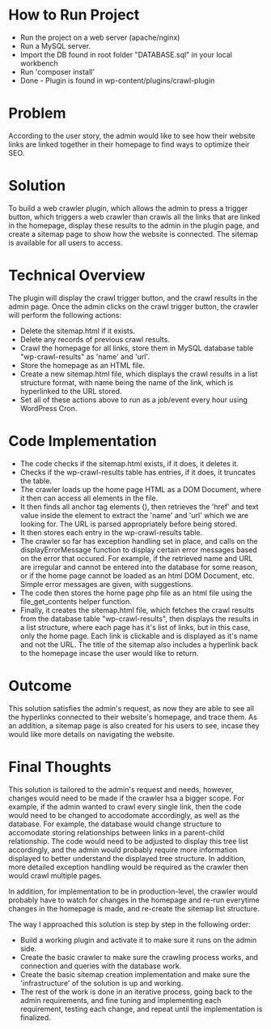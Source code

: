 # How to Run Project
- Run the project on a web server (apache/nginx)
- Run a MySQL server.
- Import the DB found in root folder "DATABASE.sql" in your local workbench
- Run 'composer install'
- Done - Plugin is found in wp-content/plugins/crawl-plugin

# Problem
According to the user story, the admin would like to see how their website links are linked together in their homepage to find ways to optimize their SEO.

# Solution
To build a web crawler plugin, which allows the admin to press a trigger button, which triggers a web crawler than crawls all the links that are linked in the homepage, display these results to the admin in the plugin page, and create a sitemap page to show how the website is connected. The sitemap is available for all users to access.

# Technical Overview
The plugin will display the crawl trigger button, and the crawl results in the admin page. Once the admin clicks on the crawl trigger button, the crawler will perform the following actions:
- Delete the sitemap.html if it exists.
- Delete any records of previous crawl results.
- Crawl the homepage for all links, store them in MySQL database table "wp-crawl-results" as 'name' and 'url'.
- Store the homepage as an HTML file.
- Create a new sitemap.html file, which displays the crawl results in a list structure format, with name being the name of the link, which is hyperlinked to the URL stored.
- Set all of these actions above to run as a job/event every hour using WordPress Cron.

# Code Implementation
- The code checks if the sitemap.html exists, if it does, it deletes it.
- Checks if the wp-crawl-results table has entries, if it does, it truncates the table.
- The crawler loads up the home page HTML as a DOM Document, where it then can access all elements in the file.
- It then finds all anchor tag elements (<a></a>), then retrieves the 'href' and text value inside the element to extract the 'name' and 'url' which we are looking for. The URL is parsed appropriately before being stored.
- It then stores each entry in the wp-crawl-results table.
- The crawler so far has exception handling set in place, and calls on the displayErrorMessage function to display certain error messages based on the error that occured. For example, if the retrieved name and URL are irregular and cannot be entered into the database for some reason, or if the home page cannot be loaded as an html DOM Document, etc. Simple error messages are given, with suggestions. 
- The code then stores the home page php file as an html file using the file_get_contents helper function.
- Finally, it creates the sitemap.html file, which fetches the crawl results from the database table "wp-crawl-results", then displays the results in a list structure, where each page has it's list of links, but in this case, only the home page. Each link is clickable and is displayed as it's name and not the URL. The title of the sitemap also includes a hyperlink back to the homepage incase the user would like to return.

# Outcome
This solution satisfies the admin's request, as now they are able to see all the hyperlinks connected to their website's homepage, and trace them. As an addition, a sitemap page is also created for his users to see, incase they would like more details on navigating the website.

# Final Thoughts
This solution is tailored to the admin's request and needs, however, changes would need to be made if the crawler hsa a bigger scope. For example, if the admin wanted to crawl every single link, then the code would need to be changed to accodomate accordingly, as well as the database. For example, the database would change structure to accomodate storing relationships between links in a parent-child relationship. The code would need to be adjusted to display this tree list accordingly, and the admin would probably require more information displayed to better understand the displayed tree structure. In addition, more detailed exception handling would be required as the crawler then would crawl multiple pages.

In addition, for implementation to be in production-level, the crawler would probably have to watch for changes in the homepage and re-run everytime changes in the homepage is made, and re-create the sitemap list structure.

The way I approached this solution is step by step in the following order:
- Build a working plugin and activate it to make sure it runs on the admin side.
- Create the basic crawler to make sure the crawling process works, and connection and queries with the database work.
- Create the basic sitemap creation implementation and make sure the 'infrastructure' of the solution is up and working.
- The rest of the work is done in an iterative process, going back to the admin requirements, and fine tuning and implementing each requirement, testing each change, and repeat until the implementation is finalized.

